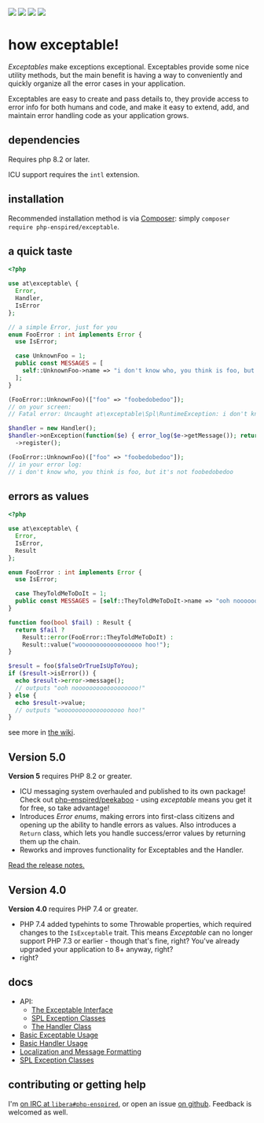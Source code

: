 ![](https://img.shields.io/github/release/php-enspired/exceptable.svg)  ![](https://img.shields.io/badge/PHP-8.2-blue.svg?colorB=8892BF)  ![](https://img.shields.io/badge/PHP-8-blue.svg?colorB=8892BF)  ![](https://img.shields.io/badge/license-GPL_3.0_only-blue.svg)

how exceptable!
===============

_Exceptables_ make exceptions exceptional.  Exceptables provide some nice utility methods, but the main benefit is having a way to conveniently and quickly organize all the error cases in your application.

Exceptables are easy to create and pass details to, they provide access to error info for both humans and code, and make it easy to extend, add, and maintain error handling code as your application grows.

dependencies
------------

Requires php 8.2 or later.

ICU support requires the `intl` extension.

installation
------------

Recommended installation method is via [Composer](https://getcomposer.org/): simply `composer require php-enspired/exceptable`.

a quick taste
-------------
```php
<?php

use at\exceptable\ {
  Error,
  Handler,
  IsError
};

// a simple Error, just for you
enum FooError : int implements Error {
  use IsError;

  case UnknownFoo = 1;
  public const MESSAGES = [
    self::UnknownFoo->name => "i don't know who, you think is foo, but it's not {foo}"
  ];
}

(FooError::UnknownFoo)(["foo" => "foobedobedoo"]);
// on your screen:
// Fatal error: Uncaught at\exceptable\Spl\RuntimeException: i don't know who, you think is foo, but it's not foobedobedoo

$handler = new Handler();
$handler->onException(function($e) { error_log($e->getMessage()); return true; })
  ->register();

(FooError::UnknownFoo)(["foo" => "foobedobedoo"]);
// in your error log:
// i don't know who, you think is foo, but it's not foobedobedoo
```

errors as values
----------------
```php
<?php

use at\exceptable\ {
  Error,
  IsError,
  Result
};

enum FooError : int implements Error {
  use IsError;

  case TheyToldMeToDoIt = 1;
  public const MESSAGES = [self::TheyToldMeToDoIt->name => "ooh noooooooooooooooooo!"];
}

function foo(bool $fail) : Result {
  return $fail ?
    Result::error(FooError::TheyToldMeToDoIt) :
    Result::value("woooooooooooooooooo hoo!");
}

$result = foo($falseOrTrueIsUpToYou);
if ($result->isError()) {
  echo $result->error->message();
  // outputs "ooh noooooooooooooooooo!"
} else {
  echo $result->value;
  // outputs "woooooooooooooooooo hoo!"
}
```

see more in [the wiki](https://github.com/php-enspired/exceptable/wiki).

Version 5.0
-----------

**Version 5** requires PHP 8.2 or greater.
- ICU messaging system overhauled and published to its own package!
  Check out [php-enspired/peekaboo](https://github.com/php-enspired/peekaboo) - using _exceptable_ means you get it for free, so take advantage!
- Introduces _Error enums_, making errors into first-class citizens and opening up the ability to handle errors as values.
  Also introduces a `Return` class, which lets you handle success/error values by returning them up the chain.
- Reworks and improves functionality for Exceptables and the Handler.

[Read the release notes.](https://github.com/php-enspired/exceptable/wiki/new-in-5.0)

Version 4.0
-----------

**Version 4.0** requires PHP 7.4 or greater.
- PHP 7.4 added typehints to some Throwable properties, which required changes to the `IsExceptable` trait.
  This means _Exceptable_ can no longer support PHP 7.3 or earlier - though that's fine, right?
  You've already upgraded your application to 8+ anyway, right?
- right?

docs
----

- API:
  - [The Exceptable Interface](https://github.com/php-enspired/exceptable/wiki/API:-The-Exceptable-Interface)
  - [SPL Exception Classes](https://github.com/php-enspired/exceptable/wiki/API:-SPL-Exception-Classes)
  - [The Handler Class](https://github.com/php-enspired/exceptable/wiki/API:-The-Handler-Class)
- [Basic Exceptable Usage](https://github.com/php-enspired/exceptable/wiki/Usage:-Exceptables)
- [Basic Handler Usage](https://github.com/php-enspired/exceptable/wiki/Usage:-Handlers)
- [Localization and Message Formatting](https://github.com/php-enspired/exceptable/wiki/Usage:-ICU)
- [SPL Exception Classes](https://github.com/php-enspired/exceptable/wiki/Usage:-SPL-Exception-Classes)

contributing or getting help
----------------------------

I'm [on IRC at `libera#php-enspired`](https://web.libera.chat#php-enspired), or open an issue [on github](https://github.com/php-enspired/exceptable/issues).  Feedback is welcomed as well.
